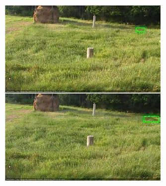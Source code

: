 ![20200724-182628-183630](in2/20200724/20200724-182628-183630_0_.jpg)
![20200724-183636-184637](in2/20200724/20200724-183636-184637_0_.jpg)
